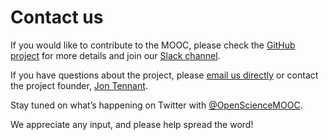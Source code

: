 # Contact us

If you would like to contribute to the MOOC, please check the [GitHub project](https://github.com/OpenScienceMOOC) for more details and join our [Slack channel](https://openmooc-ers-slackin.herokuapp.com/).

If you have questions about the project, please [email us directly](mailto:info@opensciencemooc.eu) or contact the project founder, [Jon Tennant](mailto:jon.tennant.2@gmail.com).

Stay tuned on what’s happening on Twitter with [@OpenScienceMOOC](https://twitter.com/OpenScienceMOOC).

We appreciate any input, and please help spread the word!

